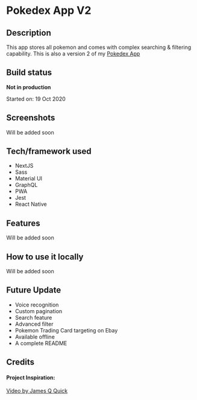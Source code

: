 # Pokedex App V2

## Description

This app stores all pokemon and comes with complex searching & filtering capability. This is also a version 2 of my [Pokedex App](https://github.com/yewyewXD/Pokemon-App)

## Build status

**Not in production**

Started on: 19 Oct 2020 <br>

## Screenshots

Will be added soon

## Tech/framework used

- NextJS
- Sass
- Material UI
- GraphQL
- PWA
- Jest
- React Native

## Features

Will be added soon

## How to use it locally

Will be added soon

## Future Update

- Voice recognition
- Custom pagination
- Search feature
- Advanced filter
- Pokemon Trading Card targeting on Ebay
- Available offline
- A complete README

## Credits

#### Project Inspiration:

[Video by James Q Quick](https://www.youtube.com/watch?v=LMRAEUPkFXI&t=1523s&ab_channel=JamesQQuick)
